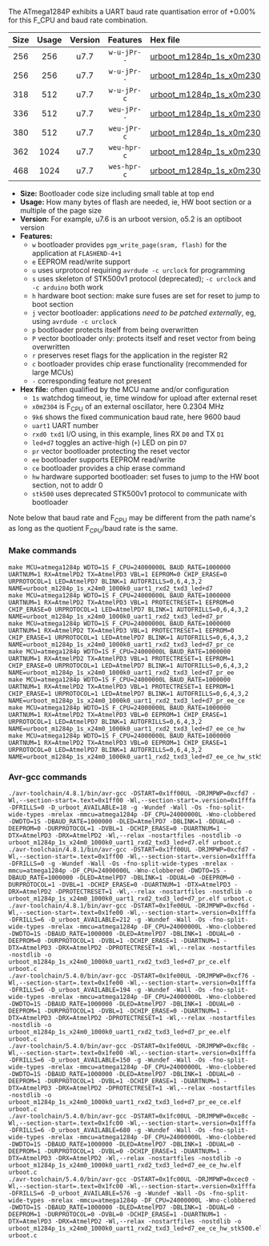 The ATmega1284P exhibits a UART baud rate quantisation error of +0.00% for this F_CPU and baud rate combination.

|Size|Usage|Version|Features|Hex file|
|:-:|:-:|:-:|:-:|:--|
|256|256|u7.7|`w-u-jPr--`|[urboot_m1284p_1s_x0m2304_9k6_uart1_rxd2_txd3_led+d7.hex](https://raw.githubusercontent.com/stefanrueger/urboot.hex/main/mcus/atmega1284p/watchdog_1_s/external_oscillator_x/%2B0m230400_hz/%2B%2B%2B9k6_baud/uart1_rxd2_txd3/led%2Bd7/urboot_m1284p_1s_x0m2304_9k6_uart1_rxd2_txd3_led%2Bd7.hex)|
|256|256|u7.7|`w-u-jPr--`|[urboot_m1284p_1s_x0m2304_9k6_uart1_rxd2_txd3_led+d7_pr.hex](https://raw.githubusercontent.com/stefanrueger/urboot.hex/main/mcus/atmega1284p/watchdog_1_s/external_oscillator_x/%2B0m230400_hz/%2B%2B%2B9k6_baud/uart1_rxd2_txd3/led%2Bd7/urboot_m1284p_1s_x0m2304_9k6_uart1_rxd2_txd3_led%2Bd7_pr.hex)|
|318|512|u7.7|`w-u-jPr-c`|[urboot_m1284p_1s_x0m2304_9k6_uart1_rxd2_txd3_led+d7_pr_ce.hex](https://raw.githubusercontent.com/stefanrueger/urboot.hex/main/mcus/atmega1284p/watchdog_1_s/external_oscillator_x/%2B0m230400_hz/%2B%2B%2B9k6_baud/uart1_rxd2_txd3/led%2Bd7/urboot_m1284p_1s_x0m2304_9k6_uart1_rxd2_txd3_led%2Bd7_pr_ce.hex)|
|336|512|u7.7|`weu-jPr--`|[urboot_m1284p_1s_x0m2304_9k6_uart1_rxd2_txd3_led+d7_pr_ee.hex](https://raw.githubusercontent.com/stefanrueger/urboot.hex/main/mcus/atmega1284p/watchdog_1_s/external_oscillator_x/%2B0m230400_hz/%2B%2B%2B9k6_baud/uart1_rxd2_txd3/led%2Bd7/urboot_m1284p_1s_x0m2304_9k6_uart1_rxd2_txd3_led%2Bd7_pr_ee.hex)|
|380|512|u7.7|`weu-jPr-c`|[urboot_m1284p_1s_x0m2304_9k6_uart1_rxd2_txd3_led+d7_pr_ee_ce.hex](https://raw.githubusercontent.com/stefanrueger/urboot.hex/main/mcus/atmega1284p/watchdog_1_s/external_oscillator_x/%2B0m230400_hz/%2B%2B%2B9k6_baud/uart1_rxd2_txd3/led%2Bd7/urboot_m1284p_1s_x0m2304_9k6_uart1_rxd2_txd3_led%2Bd7_pr_ee_ce.hex)|
|362|1024|u7.7|`weu-hpr-c`|[urboot_m1284p_1s_x0m2304_9k6_uart1_rxd2_txd3_led+d7_ee_ce_hw.hex](https://raw.githubusercontent.com/stefanrueger/urboot.hex/main/mcus/atmega1284p/watchdog_1_s/external_oscillator_x/%2B0m230400_hz/%2B%2B%2B9k6_baud/uart1_rxd2_txd3/led%2Bd7/urboot_m1284p_1s_x0m2304_9k6_uart1_rxd2_txd3_led%2Bd7_ee_ce_hw.hex)|
|468|1024|u7.7|`wes-hpr-c`|[urboot_m1284p_1s_x0m2304_9k6_uart1_rxd2_txd3_led+d7_ee_ce_hw_stk500.hex](https://raw.githubusercontent.com/stefanrueger/urboot.hex/main/mcus/atmega1284p/watchdog_1_s/external_oscillator_x/%2B0m230400_hz/%2B%2B%2B9k6_baud/uart1_rxd2_txd3/led%2Bd7/urboot_m1284p_1s_x0m2304_9k6_uart1_rxd2_txd3_led%2Bd7_ee_ce_hw_stk500.hex)|

- **Size:** Bootloader code size including small table at top end
- **Usage:** How many bytes of flash are needed, ie, HW boot section or a multiple of the page size
- **Version:** For example, u7.6 is an urboot version, o5.2 is an optiboot version
- **Features:**
  + `w` bootloader provides `pgm_write_page(sram, flash)` for the application at `FLASHEND-4+1`
  + `e` EEPROM read/write support
  + `u` uses urprotocol requiring `avrdude -c urclock` for programming
  + `s` uses skeleton of STK500v1 protocol (deprecated); `-c urclock` and `-c arduino` both work
  + `h` hardware boot section: make sure fuses are set for reset to jump to boot section
  + `j` vector bootloader: applications *need to be patched externally*, eg, using `avrdude -c urclock`
  + `p` bootloader protects itself from being overwritten
  + `P` vector bootloader only: protects itself and reset vector from being overwritten
  + `r` preserves reset flags for the application in the register R2
  + `c` bootloader provides chip erase functionality (recommended for large MCUs)
  + `-` corresponding feature not present
- **Hex file:** often qualified by the MCU name and/or configuration
  + `1s` watchdog timeout, ie, time window for upload after external reset
  + `x0m2304` is F<sub>CPU</sub> of an external oscillator, here 0.2304 MHz
  + `9k6` shows the fixed communication baud rate, here 9600 baud
  + `uart1` UART number
  + `rxd0 txd1` I/O using, in this example, lines RX `D0` and TX `D1`
  + `led+d7` toggles an active-high (`+`) LED on pin `D7`
  + `pr` vector bootloader protecting the reset vector
  + `ee` bootloader supports EEPROM read/write
  + `ce` bootloader provides a chip erase command
  + `hw` hardware supported bootloader: set fuses to jump to the HW boot section, not to addr 0
  + `stk500` uses deprecated STK500v1 protocol to communicate with bootloader


Note below that baud rate and F<sub>CPU</sub> may be different from the path name's as long as the quotient F<sub>CPU</sub>/baud rate is the same.

### Make commands
```
make MCU=atmega1284p WDTO=1S F_CPU=24000000L BAUD_RATE=1000000 UARTNUM=1 RX=AtmelPD2 TX=AtmelPD3 VBL=1 EEPROM=0 CHIP_ERASE=0 URPROTOCOL=1 LED=AtmelPD7 BLINK=1 AUTOFRILLS=0,6,4,3,2 NAME=urboot_m1284p_1s_x24m0_1000k0_uart1_rxd2_txd3_led+d7
make MCU=atmega1284p WDTO=1S F_CPU=24000000L BAUD_RATE=1000000 UARTNUM=1 RX=AtmelPD2 TX=AtmelPD3 VBL=1 PROTECTRESET=1 EEPROM=0 CHIP_ERASE=0 URPROTOCOL=1 LED=AtmelPD7 BLINK=1 AUTOFRILLS=0,6,4,3,2 NAME=urboot_m1284p_1s_x24m0_1000k0_uart1_rxd2_txd3_led+d7_pr
make MCU=atmega1284p WDTO=1S F_CPU=24000000L BAUD_RATE=1000000 UARTNUM=1 RX=AtmelPD2 TX=AtmelPD3 VBL=1 PROTECTRESET=1 EEPROM=0 CHIP_ERASE=1 URPROTOCOL=1 LED=AtmelPD7 BLINK=1 AUTOFRILLS=0,6,4,3,2 NAME=urboot_m1284p_1s_x24m0_1000k0_uart1_rxd2_txd3_led+d7_pr_ce
make MCU=atmega1284p WDTO=1S F_CPU=24000000L BAUD_RATE=1000000 UARTNUM=1 RX=AtmelPD2 TX=AtmelPD3 VBL=1 PROTECTRESET=1 EEPROM=1 CHIP_ERASE=0 URPROTOCOL=1 LED=AtmelPD7 BLINK=1 AUTOFRILLS=0,6,4,3,2 NAME=urboot_m1284p_1s_x24m0_1000k0_uart1_rxd2_txd3_led+d7_pr_ee
make MCU=atmega1284p WDTO=1S F_CPU=24000000L BAUD_RATE=1000000 UARTNUM=1 RX=AtmelPD2 TX=AtmelPD3 VBL=1 PROTECTRESET=1 EEPROM=1 CHIP_ERASE=1 URPROTOCOL=1 LED=AtmelPD7 BLINK=1 AUTOFRILLS=0,6,4,3,2 NAME=urboot_m1284p_1s_x24m0_1000k0_uart1_rxd2_txd3_led+d7_pr_ee_ce
make MCU=atmega1284p WDTO=1S F_CPU=24000000L BAUD_RATE=1000000 UARTNUM=1 RX=AtmelPD2 TX=AtmelPD3 VBL=0 EEPROM=1 CHIP_ERASE=1 URPROTOCOL=1 LED=AtmelPD7 BLINK=1 AUTOFRILLS=0,6,4,3,2 NAME=urboot_m1284p_1s_x24m0_1000k0_uart1_rxd2_txd3_led+d7_ee_ce_hw
make MCU=atmega1284p WDTO=1S F_CPU=24000000L BAUD_RATE=1000000 UARTNUM=1 RX=AtmelPD2 TX=AtmelPD3 VBL=0 EEPROM=1 CHIP_ERASE=1 URPROTOCOL=0 LED=AtmelPD7 BLINK=1 AUTOFRILLS=0,6,4,3,2 NAME=urboot_m1284p_1s_x24m0_1000k0_uart1_rxd2_txd3_led+d7_ee_ce_hw_stk500
```

### Avr-gcc commands
```
./avr-toolchain/4.8.1/bin/avr-gcc -DSTART=0x1ff00UL -DRJMPWP=0xcfd7 -Wl,--section-start=.text=0x1ff00 -Wl,--section-start=.version=0x1fffa -DFRILLS=0 -D_urboot_AVAILABLE=18 -g -Wundef -Wall -Os -fno-split-wide-types -mrelax -mmcu=atmega1284p -DF_CPU=24000000L -Wno-clobbered -DWDTO=1S -DBAUD_RATE=1000000 -DLED=AtmelPD7 -DBLINK=1 -DDUAL=0 -DEEPROM=0 -DURPROTOCOL=1 -DVBL=1 -DCHIP_ERASE=0 -DUARTNUM=1 -DTX=AtmelPD3 -DRX=AtmelPD2 -Wl,--relax -nostartfiles -nostdlib -o urboot_m1284p_1s_x24m0_1000k0_uart1_rxd2_txd3_led+d7.elf urboot.c
./avr-toolchain/4.8.1/bin/avr-gcc -DSTART=0x1ff00UL -DRJMPWP=0xcfd7 -Wl,--section-start=.text=0x1ff00 -Wl,--section-start=.version=0x1fffa -DFRILLS=0 -g -Wundef -Wall -Os -fno-split-wide-types -mrelax -mmcu=atmega1284p -DF_CPU=24000000L -Wno-clobbered -DWDTO=1S -DBAUD_RATE=1000000 -DLED=AtmelPD7 -DBLINK=1 -DDUAL=0 -DEEPROM=0 -DURPROTOCOL=1 -DVBL=1 -DCHIP_ERASE=0 -DUARTNUM=1 -DTX=AtmelPD3 -DRX=AtmelPD2 -DPROTECTRESET=1 -Wl,--relax -nostartfiles -nostdlib -o urboot_m1284p_1s_x24m0_1000k0_uart1_rxd2_txd3_led+d7_pr.elf urboot.c
./avr-toolchain/4.8.1/bin/avr-gcc -DSTART=0x1fe00UL -DRJMPWP=0xcf6d -Wl,--section-start=.text=0x1fe00 -Wl,--section-start=.version=0x1fffa -DFRILLS=6 -D_urboot_AVAILABLE=212 -g -Wundef -Wall -Os -fno-split-wide-types -mrelax -mmcu=atmega1284p -DF_CPU=24000000L -Wno-clobbered -DWDTO=1S -DBAUD_RATE=1000000 -DLED=AtmelPD7 -DBLINK=1 -DDUAL=0 -DEEPROM=0 -DURPROTOCOL=1 -DVBL=1 -DCHIP_ERASE=1 -DUARTNUM=1 -DTX=AtmelPD3 -DRX=AtmelPD2 -DPROTECTRESET=1 -Wl,--relax -nostartfiles -nostdlib -o urboot_m1284p_1s_x24m0_1000k0_uart1_rxd2_txd3_led+d7_pr_ce.elf urboot.c
./avr-toolchain/5.4.0/bin/avr-gcc -DSTART=0x1fe00UL -DRJMPWP=0xcf76 -Wl,--section-start=.text=0x1fe00 -Wl,--section-start=.version=0x1fffa -DFRILLS=6 -D_urboot_AVAILABLE=194 -g -Wundef -Wall -Os -fno-split-wide-types -mrelax -mmcu=atmega1284p -DF_CPU=24000000L -Wno-clobbered -DWDTO=1S -DBAUD_RATE=1000000 -DLED=AtmelPD7 -DBLINK=1 -DDUAL=0 -DEEPROM=1 -DURPROTOCOL=1 -DVBL=1 -DCHIP_ERASE=0 -DUARTNUM=1 -DTX=AtmelPD3 -DRX=AtmelPD2 -DPROTECTRESET=1 -Wl,--relax -nostartfiles -nostdlib -o urboot_m1284p_1s_x24m0_1000k0_uart1_rxd2_txd3_led+d7_pr_ee.elf urboot.c
./avr-toolchain/5.4.0/bin/avr-gcc -DSTART=0x1fe00UL -DRJMPWP=0xcf8c -Wl,--section-start=.text=0x1fe00 -Wl,--section-start=.version=0x1fffa -DFRILLS=6 -D_urboot_AVAILABLE=150 -g -Wundef -Wall -Os -fno-split-wide-types -mrelax -mmcu=atmega1284p -DF_CPU=24000000L -Wno-clobbered -DWDTO=1S -DBAUD_RATE=1000000 -DLED=AtmelPD7 -DBLINK=1 -DDUAL=0 -DEEPROM=1 -DURPROTOCOL=1 -DVBL=1 -DCHIP_ERASE=1 -DUARTNUM=1 -DTX=AtmelPD3 -DRX=AtmelPD2 -DPROTECTRESET=1 -Wl,--relax -nostartfiles -nostdlib -o urboot_m1284p_1s_x24m0_1000k0_uart1_rxd2_txd3_led+d7_pr_ee_ce.elf urboot.c
./avr-toolchain/5.4.0/bin/avr-gcc -DSTART=0x1fc00UL -DRJMPWP=0xce8c -Wl,--section-start=.text=0x1fc00 -Wl,--section-start=.version=0x1fffa -DFRILLS=6 -D_urboot_AVAILABLE=680 -g -Wundef -Wall -Os -fno-split-wide-types -mrelax -mmcu=atmega1284p -DF_CPU=24000000L -Wno-clobbered -DWDTO=1S -DBAUD_RATE=1000000 -DLED=AtmelPD7 -DBLINK=1 -DDUAL=0 -DEEPROM=1 -DURPROTOCOL=1 -DVBL=0 -DCHIP_ERASE=1 -DUARTNUM=1 -DTX=AtmelPD3 -DRX=AtmelPD2 -Wl,--relax -nostartfiles -nostdlib -o urboot_m1284p_1s_x24m0_1000k0_uart1_rxd2_txd3_led+d7_ee_ce_hw.elf urboot.c
./avr-toolchain/5.4.0/bin/avr-gcc -DSTART=0x1fc00UL -DRJMPWP=0xcec0 -Wl,--section-start=.text=0x1fc00 -Wl,--section-start=.version=0x1fffa -DFRILLS=6 -D_urboot_AVAILABLE=576 -g -Wundef -Wall -Os -fno-split-wide-types -mrelax -mmcu=atmega1284p -DF_CPU=24000000L -Wno-clobbered -DWDTO=1S -DBAUD_RATE=1000000 -DLED=AtmelPD7 -DBLINK=1 -DDUAL=0 -DEEPROM=1 -DURPROTOCOL=0 -DVBL=0 -DCHIP_ERASE=1 -DUARTNUM=1 -DTX=AtmelPD3 -DRX=AtmelPD2 -Wl,--relax -nostartfiles -nostdlib -o urboot_m1284p_1s_x24m0_1000k0_uart1_rxd2_txd3_led+d7_ee_ce_hw_stk500.elf urboot.c
```

